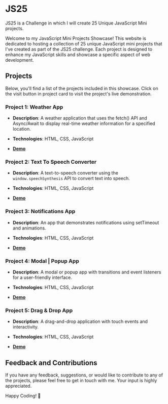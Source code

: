 # JS25
JS25 is a Challenge in which I will create 25 Unique JavaScript Mini projects.

Welcome to my JavaScript Mini Projects Showcase! This website is dedicated to hosting a collection of 25 unique JavaScript mini projects that I've created as part of the JS25 challenge. Each project is designed to enhance my JavaScript skills and showcase a specific aspect of web development.

## Projects

Below, you'll find a list of the projects included in this showcase. Click on the visit button in project card to visit the project's live demonstration.

### Project 1: Weather App

- **Description**: A weather application that uses the fetch() API and Async/Await to display real-time weather information for a specified location.

- **Technologies**: HTML, CSS, JavaScript

- **[Demo](/Project1/index.html)**

### Project 2: Text To Speech Converter

- **Description**: A text-to-speech converter using the `window.speechSynthesis` API to convert text into speech.

- **Technologies**: HTML, CSS, JavaScript

- **[Demo](/Project2/index.html)**

### Project 3: Notifications App

- **Description**: An app that demonstrates notifications using setTimeout and animations.

- **Technologies**: HTML, CSS, JavaScript

- **[Demo](/Project3/index.html)**

### Project 4: Modal | Popup App

- **Description**: A modal or popup app with transitions and event listeners for a user-friendly interface.

- **Technologies**: HTML, CSS, JavaScript

- **[Demo](/Project4/index.html)**

### Project 5: Drag & Drop App

- **Description**: A drag-and-drop application with touch events and interactivity.

- **Technologies**: HTML, CSS, JavaScript

- **[Demo](/Project5/index.html)**


## Feedback and Contributions

If you have any feedback, suggestions, or would like to contribute to any of the projects, please feel free to get in touch with me. Your input is highly appreciated.

Happy Coding! 🚀

